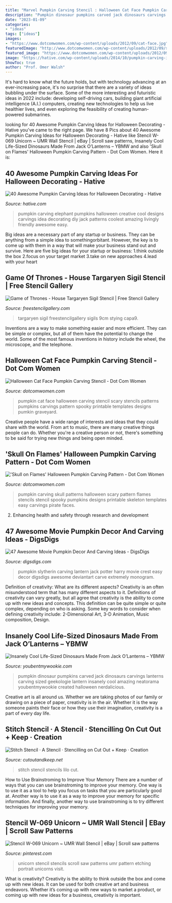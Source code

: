 ```yaml
---
title: "Marvel Pumpkin Carving Stencil : Halloween Cat Face Pumpkin Carving Stencil"
description: "Pumpkin dinosaur pumpkins carved jack dinosaurs carvings lanterns carving sized geekologie lantern insanely cool amazing neatorama youbentmywookie created halloween nerdalicious"
date: "2023-01-09"
categories:
- "ideas"
tags: ["ideas"]
images:
- "https://www.dotcomwomen.com/wp-content/uploads/2012/09/cat-face.jpg"
featuredImage: "http://www.dotcomwomen.com/wp-content/uploads/2012/09/skull-flames.jpg"
featured_image: "https://www.dotcomwomen.com/wp-content/uploads/2012/09/cat-face.jpg"
image: "https://hative.com/wp-content/uploads/2014/10/pumpkin-carving-ideas/25-elephant-pumpkin.jpg"
ShowToc: true
author: "Prof. Omer Walsh"
---
```



It's hard to know what the future holds, but with technology advancing at an ever-increasing pace, it's no surprise that there are a variety of ideas bubbling under the surface. Some of the more interesting and futuristic ideas in 2022 include: developing self-driving cars, building giant artificial intelligence (A.I.) computers, creating new technologies to help us live healthier lives, and even exploring the feasibility of creating human-powered submarines.

	

		
looking for 40 Awesome Pumpkin Carving Ideas for Halloween Decorating - Hative you've came to the right page. We have 8 Pics about 40 Awesome Pumpkin Carving Ideas for Halloween Decorating - Hative like Stencil W-069 Unicorn ~ UMR Wall Stencil | eBay | Scroll saw patterns, Insanely Cool Life-Sized Dinosaurs Made From Jack O’Lanterns – YBMW and also &#039;Skull on Flames&#039; Halloween Pumpkin Carving Pattern - Dot Com Women. Here it is:
		
    
## 40 Awesome Pumpkin Carving Ideas For Halloween Decorating - Hative

<img loading=lazy src="https://hative.com/wp-content/uploads/2014/10/pumpkin-carving-ideas/25-elephant-pumpkin.jpg" onerror="this.onerror=null;this.src='https://tse2.mm.bing.net/th?id=OIP.ckNgBTfrVTNPfZ8VyDiHAQHaIh&amp;pid=15.1';" alt="40 Awesome Pumpkin Carving Ideas for Halloween Decorating - Hative">

_Source: hative.com_

>pumpkin carving elephant pumpkins halloween creative cool designs carvings idea decorating diy jack patterns coolest amazing livingly friendly awesome easy. 

	

Big ideas are a necessary part of any startup or business. They can be anything from a simple idea to somethingorbitant. However, the key is to come up with them in a way that will make your business stand out and survive. Here are five big ideas for your startup or business: 1.think outside the box 2.focus on your target market 3.take on new approaches 4.lead with your heart 
    
## Game Of Thrones - House Targaryen Sigil Stencil | Free Stencil Gallery

<img loading=lazy src="https://freestencilgallery.com/wp-content/uploads/2014/05/Game-of-Thrones-House-Targaryen-Sigil-Stencil-Thumb.jpg" onerror="this.onerror=null;this.src='https://tse4.mm.bing.net/th?id=OIP.vSl31l_J-Du3Tt5atl0KvAAAAA&amp;pid=15.1';" alt="Game of Thrones - House Targaryen Sigil Stencil | Free Stencil Gallery">

_Source: freestencilgallery.com_

>targaryen sigil freestencilgallery sigils 9cm stying capa9. 

	

Inventions are a way to make something easier and more efficient. They can be simple or complex, but all of them have the potential to change the world. Some of the most famous inventions in history include the wheel, the microscope, and the telephone.

    
## Halloween Cat Face Pumpkin Carving Stencil - Dot Com Women

<img loading=lazy src="https://www.dotcomwomen.com/wp-content/uploads/2012/09/cat-face.jpg" onerror="this.onerror=null;this.src='https://tse3.mm.bing.net/th?id=OIP.kAHwnkFriGTLyMOeU7gfcQAAAA&amp;pid=15.1';" alt="Halloween Cat Face Pumpkin Carving Stencil - Dot Com Women">

_Source: dotcomwomen.com_

>pumpkin cat face halloween carving stencil scary stencils patterns pumpkins carvings pattern spooky printable templates designs pumkin graveyard. 

	

Creative people have a wide range of interests and ideas that they could share with the world. From art to music, there are many creative things people can do. Whether you're a creative person or not, there's something to be said for trying new things and being open minded.

    
## &#039;Skull On Flames&#039; Halloween Pumpkin Carving Pattern - Dot Com Women

<img loading=lazy src="http://www.dotcomwomen.com/wp-content/uploads/2012/09/skull-flames.jpg" onerror="this.onerror=null;this.src='https://tse4.mm.bing.net/th?id=OIP.oNMwZZhoQ5ww3swz5JHOmQAAAA&amp;pid=15.1';" alt="&#039;Skull on Flames&#039; Halloween Pumpkin Carving Pattern - Dot Com Women">

_Source: dotcomwomen.com_

>pumpkin carving skull patterns halloween scary pattern flames stencils stencil spooky pumpkins designs printable skeleton templates easy carvings pirate faces. 

	

2. Enhancing health and safety through research and development 

    
## 47 Awesome Movie Pumpkin Decor And Carving Ideas - DigsDigs

<img loading=lazy src="https://www.digsdigs.com/photos/2016/09/16-Slytherin-pumpkin-carving.jpg" onerror="this.onerror=null;this.src='https://tse4.mm.bing.net/th?id=OIP.swDIXd0f7ouJOlPCK1mKpAHaJ4&amp;pid=15.1';" alt="47 Awesome Movie Pumpkin Decor And Carving Ideas - DigsDigs">

_Source: digsdigs.com_

>pumpkin slytherin carving lantern jack potter harry movie crest easy decor digsdigs awesome deviantart carve extremely monogram. 

	

Definition of creativity: What are its different aspects?
Creativity is an often misunderstood term that has many different aspects to it. Definitions of creativity can vary greatly, but all agree that creativity is the ability to come up with new ideas and concepts. This definition can be quite simple or quite complex, depending on who is asking. Some key words to consider when defining creativity include: 2-Dimensional Art, 3-D Animation, Music composition, Design.

    
## Insanely Cool Life-Sized Dinosaurs Made From Jack O’Lanterns – YBMW

<img loading=lazy src="https://youbentmywookie.com/wookie/gallery/1013_wtf/dinosaur_pumpkins_5.jpg" onerror="this.onerror=null;this.src='https://tse1.mm.bing.net/th?id=OIP.zJOEDK7o85BKVUEus_cXGwHaFA&amp;pid=15.1';" alt="Insanely Cool Life-Sized Dinosaurs Made From Jack O’Lanterns – YBMW">

_Source: youbentmywookie.com_

>pumpkin dinosaur pumpkins carved jack dinosaurs carvings lanterns carving sized geekologie lantern insanely cool amazing neatorama youbentmywookie created halloween nerdalicious. 

	

Creative art is all around us. Whether we are taking photos of our family or drawing on a piece of paper, creativity is in the air. Whether it is the way someone paints their face or how they use their imagination, creativity is a part of every day life.

    
## Stitch Stencil · A Stencil · Stencilling On Cut Out + Keep · Creation

<img loading=lazy src="http://images.coplusk.net/project_images/45409/image/full_DSC00621_1266767277.jpg" onerror="this.onerror=null;this.src='https://tse2.mm.bing.net/th?id=OIP.5ZCj7KWQQV4xDM_7L59KygHaFj&amp;pid=15.1';" alt="Stitch Stencil · A Stencil · Stencilling on Cut Out + Keep · Creation">

_Source: cutoutandkeep.net_

>stitch stencil stencils lilo cut. 

	

How to Use Brainstroming to Improve Your Memory
There are a number of ways that you can use brainstroming to improve your memory. One way is to use it as a tool to help you focus on tasks that you are particularly good at. Another way is to use it as a way to improve your memory for specific information. And finally, another way to use brainstroming is to try different techniques for improving your memory.

    
## Stencil W-069 Unicorn ~ UMR Wall Stencil | EBay | Scroll Saw Patterns

<img loading=lazy src="https://i.pinimg.com/736x/18/eb/35/18eb3598873bb66b2f315ce08194dd90.jpg" onerror="this.onerror=null;this.src='https://tse1.mm.bing.net/th?id=OIP.3iFHJC9eGkfs4EBuORaH8QHaKe&amp;pid=15.1';" alt="Stencil W-069 Unicorn ~ UMR Wall Stencil | eBay | Scroll saw patterns">

_Source: pinterest.com_

>unicorn stencil stencils scroll saw patterns umr pattern etching portrait unicorns visit. 

	

What is creativity?
Creativity is the ability to think outside the box and come up with new ideas. It can be used for both creative art and business endeavors. Whether it’s coming up with new ways to market a product, or coming up with new ideas for a business, creativity is important.

